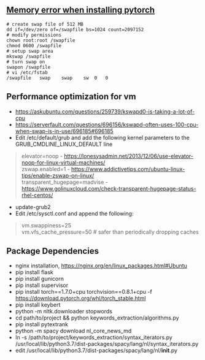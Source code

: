 ## [Memory error when installing pytorch](https://discuss.pytorch.org/t/memory-error-when-installing-pytorch/8027/6)

    # create swap file of 512 MB
    dd if=/dev/zero of=/swapfile bs=1024 count=2097152
    # modify permissions
    chown root:root /swapfile
    chmod 0600 /swapfile
    # setup swap area
    mkswap /swapfile
    # turn swap on
    swapon /swapfile
    # vi /etc/fstab
    /swapfile   swap    swap    sw  0   0

## Performance optimization for vm

- https://askubuntu.com/questions/259739/kswapd0-is-taking-a-lot-of-cpu  
- https://serverfault.com/questions/696156/kswapd-often-uses-100-cpu-when-swap-is-in-use/696185#696185  
- Edit /etc/default/grub and add the following kernel parameters to the GRUB_CMDLINE_LINUX_DEFAULT line  
> elevator=noop - https://lonesysadmin.net/2013/12/06/use-elevator-noop-for-linux-virtual-machines/  
> zswap.enabled=1 - https://www.addictivetips.com/ubuntu-linux-tips/enable-zswap-on-linux/  
> transparent_hugepage=madvise - https://www.golinuxcloud.com/check-transparent-hugepage-status-rhel-centos/  

- update-grub2  
- Edit /etc/sysctl.conf and append the following:  
> vm.swappiness=25  
> vm.vfs_cache_pressure=50 # safer than periodically dropping caches  

## Package Dependencies

- nginx installation, https://nginx.org/en/linux_packages.html#Ubuntu
- pip install flask
- pip install gunicorn
- pip install supervisor
- pip install torch==1.7.0+cpu torchvision==0.8.1+cpu -f https://download.pytorch.org/whl/torch_stable.html
- pip install keybert
- python -m nltk.downloader stopwords
- cd path/to/project && python keywords_extraction/algorithms.py
- pip install pytextrank
- python -m spacy download nl_core_news_md
- ln -s /path/to/project/keywords_extraction/syntax_iterators.py /usr/local/lib/python3.7/dist-packages/spacy/lang/nl/syntax_iterators.py
- edit /usr/local/lib/python3.7/dist-packages/spacy/lang/nl/__init__.py
